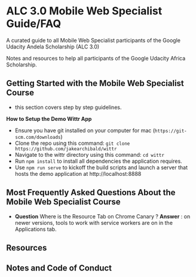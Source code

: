 # ALC 3.0 Mobile Web Specialist Guide/FAQ
A curated guide to all Mobile Web Specialist participants of the Google Udacity Andela Scholarship (ALC 3.0)

Notes and resources to help all participants of the Google Udacity Africa Scholarship.

## Getting Started with the Mobile Web Specialist Course
- this section covers step by step guidelines. 

__How to Setup the Demo Wittr App__

- Ensure you have git installed on your computer  for mac (`https://git-scm.com/downloads`)
- Clone the repo using this command: `git clone https://github.com/jakearchibald/wittr`
- Navigate to the wittr directory using this command: `cd wittr`
- Run `npm install` to install all dependencies the application requires.
- Use `npm run serve` to kickoff the build scripts and launch a server that hosts the demo application at http://localhost:8888


## Most Frequently Asked Questions About the Mobile Web Specialist Course

- __Question__ Where is the Resource Tab on Chrome Canary ? __Answer__ : on newer versions, tools to work with service workers are on in the Applications tab.


## Resources


## Notes and Code of Conduct


